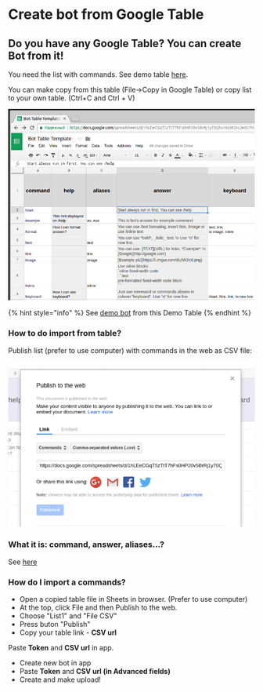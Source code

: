 # Create bot from Google Table

## Do you have any Google Table? You can create Bot from it! 

You need the list with commands. See demo table [here](https://docs.google.com/spreadsheets/d/1hLEeCGqT5zTtT7hFs0HP20v5BrRj1y70Qhz4bOItO-c/edit?usp=sharing).

You can make copy from this table \(File-&gt;Copy in Google Table\) or copy list to your own table. \(Ctrl+C and Ctrl + V\)

![](.gitbook/assets/image%20%2829%29.png)

{% hint style="info" %}
See [demo bot](https://telegram.me/DemoFromTableBot) from this Demo Table
{% endhint %}

### How to do import from table?

Publish list \(prefer to use computer\) with commands in the web as CSV file: 

![](.gitbook/assets/image%20%2845%29.png)

### 

### What it is: command, answer, aliases...?

See [here](https://help.bots.business/commands)

### How do I import a commands?

* Open a copied table file in Sheets in browser. \(Prefer to use computer\)
* At the top, click File and then Publish to the web.
* Choose "List1" and "File CSV"
* Press buton "Publish"
* Copy your table link - **CSV url**

Paste **Token** and **CSV url** in app.

* Create new bot in app
* Paste **Token** and **CSV url \(in Advanced fields\)**
* Create and make upload!



